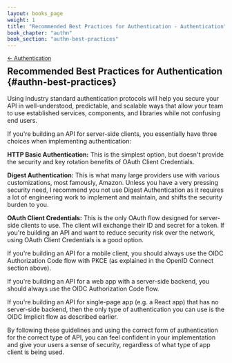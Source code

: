 ```yaml
---
layout: books_page
weight: 1
title: "Recommended Best Practices for Authentication - Authentication"
book_chapter: "authn"
book_section: "authn-best-practices"
---
```


<div style="font-size: 0.9em; margin-bottom: -20px;"><a href="/books/api-security/authn/">&larr; Authentication</a></div>

## Recommended Best Practices for Authentication {#authn-best-practices}

Using industry standard authentication protocols will help you secure your API in well-understood, predictable, and scalable ways that allow your team to use established services, components, and libraries while not confusing end users.

If you're building an API for server-side clients, you essentially have three choices when implementing authentication:

**HTTP Basic Authentication:** This is the simplest option, but doesn't provide the security and key rotation benefits of OAuth Client Credentials.

**Digest Authentication:** This is what many large providers use with various customizations, most famously, Amazon. Unless you have a very pressing security need, I recommend you not use Digest Authentication as it requires a lot of engineering work to implement and maintain, and shifts the security burden to you.

**OAuth Client Credentials:** This is the only OAuth flow designed for server-side clients to use. The client will exchange their ID and secret for a token. If you're building an API and want to reduce security risk over the network, using OAuth Client Credentials is a good option.

If you're building an API for a mobile client, you should always use the OIDC Authorization Code flow with PKCE (as explained in the OpenID Connect section above).

If you're building an API for a web app with a server-side backend, you should always use the OIDC Authorization Code flow.

If you're building an API for single-page app (e.g. a React app) that has no server-side backend, then the only type of authentication you can use is the OIDC Implicit flow as described earlier.

By following these guidelines and using the correct form of authentication for the correct type of API, you can feel confident in your implementation and give your users a sense of security, regardless of what type of app client is being used.

